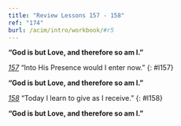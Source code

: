 ```yaml
---
title: "Review Lessons 157 - 158"
ref: "174"
burl: /acim/intro/workbook/#r5
---
```


**“God is but Love, and therefore so am I.”**

[*157*](/workbook/l157/?r=1) “Into His Presence would I enter now.”
{: #l157}

**“God is but Love, and therefore so am I.”**

[*158*](/workbook/l158/?r=1) “Today I learn to give as I receive.”
{: #l158}

**“God is but Love, and therefore so am I.”**

